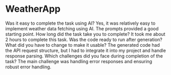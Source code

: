 # WeatherApp
Was it easy to complete the task using AI?
  Yes, it was relatively easy to implement weather data fetching using AI. The prompts provided a good starting point.
How long did the task take you to complete?
It took me about 2 hours to complete this task.
Was the code ready to run after generation? What did you have to change to make it usable?
  The generated code had the API request structure, but I had to integrate it into my project and handle response parsing.
Which challenges did you face during completion of the task?
  The main challenge was handling error responses and ensuring robust error handling.
